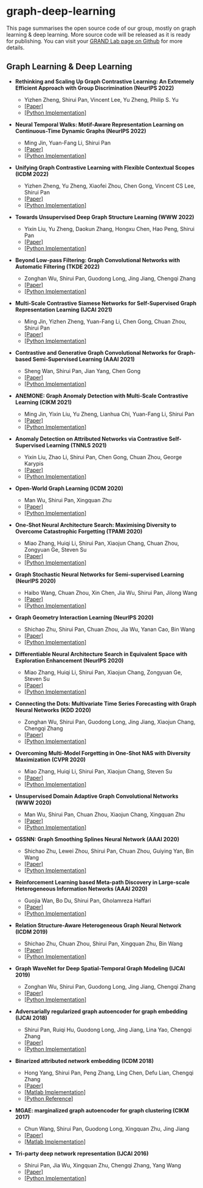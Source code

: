 # graph-deep-learning
This page summarises the open source code of our group, mostly on graph learning & deep learning. More source code will be released as it is ready for publishing. You can visit your [GRAND Lab page on Github](https://github.com/GRAND-Lab) for more details. 

## Graph Learning & Deep Learning

- **Rethinking and Scaling Up Graph Contrastive Learning: An Extremely Efficient Approach with Group Discrimination (NeurIPS 2022)**
  - Yizhen Zheng, Shirui Pan, Vincent Lee, Yu Zheng, Philip S. Yu
  - [[Paper]](https://shiruipan.github.io/publication/neurips-22-zheng/)
  - [[Python Implementation]](https://github.com/zyzisastudyreallyhardguy/Graph-Group-Discrimination)

- **Neural Temporal Walks: Motif-Aware Representation Learning on Continuous-Time Dynamic Graphs (NeurIPS 2022)**
  - Ming Jin, Yuan-Fang Li, Shirui Pan
  - [[Paper]](https://mingjin.dev/assets/pdf/neurips-22-jin.pdf)
  - [[Python Implementation]](https://github.com/KimMeen/Neural-Temporal-Walks)

- **Unifying Graph Contrastive Learning with Flexible Contextual Scopes (ICDM 2022)**
  - Yizhen Zheng, Yu Zheng, Xiaofei Zhou, Chen Gong, Vincent CS Lee, Shirui Pan
  - [[Paper]](https://arxiv.org/abs/2210.08792)
  - [[Python Implementation]](https://github.com/zyzisastudyreallyhardguy/UGCL)

- **Towards Unsupervised Deep Graph Structure Learning (WWW 2022)**
  - Yixin Liu, Yu Zheng, Daokun Zhang, Hongxu Chen, Hao Peng, Shirui Pan
  - [[Paper]](https://arxiv.org/abs/2201.06367)
  - [[Python Implementation]](https://github.com/GRAND-Lab/SUBLIME)

- **Beyond Low-pass Filtering: Graph Convolutional Networks with Automatic Filtering (TKDE 2022)**
  - Zonghan Wu, Shirui Pan, Guodong Long, Jing Jiang, Chengqi Zhang
  - [[Paper]](https://arxiv.org/abs/2107.04755)
  - [[Python Implementation]](https://github.com/nnzhan/AutoGCN)

- **Multi-Scale Contrastive Siamese Networks for Self-Supervised Graph Representation Learning (IJCAI 2021)**
  - Ming Jin, Yizhen Zheng, Yuan-Fang Li, Chen Gong, Chuan Zhou, Shirui Pan
  - [[Paper]](https://shiruipan.github.io/publication/ijcai-2021-jin/)
  - [[Python Implementation]](https://github.com/GRAND-Lab/MERIT)

- **Contrastive and Generative Graph Convolutional Networks for Graph-based Semi-Supervised Learning
 (AAAI 2021)**
  - Sheng Wan, Shirui Pan, Jian Yang, Chen Gong
  - [[Paper]](https://shiruipan.github.io/publication/aaai-2021-wan/)
  - [[Python Implementation]](https://github.com/LEAP-WS/CG3)

- **ANEMONE: Graph Anomaly Detection with Multi-Scale Contrastive Learning (CIKM 2021)**
  - Ming Jin, Yixin Liu, Yu Zheng, Lianhua Chi, Yuan-Fang Li, Shirui Pan
  - [[Paper]](https://shiruipan.github.io/publication/cikm-21-jin/)
  - [[Python Implementation]](https://github.com/GRAND-Lab/ANEMONE)

- **Anomaly Detection on Attributed Networks via Contrastive Self-Supervised Learning (TNNLS 2021)**
  - Yixin Liu, Zhao Li, Shirui Pan, Chen Gong, Chuan Zhou, George Karypis
  - [[Paper]](https://shiruipan.github.io/publication/tnnls-21-liu/)
  - [[Python Implementation]](https://github.com/GRAND-Lab/CoLA)

- **Open-World Graph Learning (ICDM 2020)**
  - Man Wu, Shirui Pan, Xingquan Zhu
  - [[Paper]](https://shiruipan.github.io/publication/icdm-20-wu/)
  - [[Python Implementation]](https://github.com/mandy976/OpenWGL)

- **One-Shot Neural Architecture Search: Maximising Diversity to Overcome Catastrophic Forgetting (TPAMI 2020)**
  - Miao Zhang, Huiqi Li, Shirui Pan, Xiaojun Chang, Chuan Zhou, Zongyuan Ge, Steven Su
  - [[Paper]](https://shiruipan.github.io/publication/tpami-20-zhang/)
  - [[Python Implementation]](https://github.com/MiaoZhang0525/NSAS_FOR_CVPR)

- **Graph Stochastic Neural Networks for Semi-supervised Learning (NeurIPS 2020)**
  - Haibo Wang, Chuan Zhou, Xin Chen, Jia Wu, Shirui Pan, Jilong Wang
  - [[Paper]](https://shiruipan.github.io/publication/neurips-20-wang/)
  - [[Python Implementation]](https://github.com/GSNN/GSNN)
  
- **Graph Geometry Interaction Learning (NeurIPS 2020)**
  - Shichao Zhu, Shirui Pan, Chuan Zhou, Jia Wu, Yanan Cao, Bin Wang
  - [[Paper]](https://shiruipan.github.io/publication/neurips-20-zhu/)
  - [[Python Implementation]](https://github.com/CheriseZhu/GIL)
  
- **Differentiable Neural Architecture Search in Equivalent Space with Exploration Enhancement (NeurIPS 2020)**
  - Miao Zhang, Huiqi Li, Shirui Pan, Xiaojun Chang, Zongyuan Ge, Steven Su
  - [[Paper]](https://shiruipan.github.io/publication/neurips-20-zhang/)
  - [[Python Implementation]](https://github.com/MiaoZhang0525/EENAS_for_NeurIPS2020)

- **Connecting the Dots: Multivariate Time Series Forecasting with Graph Neural Networks (KDD 2020)**
  - Zonghan Wu, Shirui Pan, Guodong Long, Jing Jiang, Xiaojun Chang, Chengqi Zhang
  - [[Paper]](https://shiruipan.github.io/publication/kdd-2020-wu/)
  - [[Python Implementation]](https://github.com/nnzhan/MTGNN)
  
- **Overcoming Multi-Model Forgetting in One-Shot NAS with Diversity Maximization (CVPR 2020)**
  - Miao Zhang, Huiqi Li, Shirui Pan, Xiaojun Chang, Steven Su
  - [[Paper]](https://shiruipan.github.io/publication/cvpr-2020-zhang/)
  - [[Python Implementation]](https://github.com/MiaoZhang0525/NSAS_FOR_CVPR)
  
- **Unsupervised Domain Adaptive Graph Convolutional Networks (WWW 2020)**
  - Man Wu, Shirui Pan, Chuan Zhou, Xiaojun Chang, Xingquan Zhu
  - [[Paper]](https://shiruipan.github.io/publication/www-2020-wu/)
  - [[Python Implementation]](https://github.com/mandy976/UDAGCN) 
  
- **GSSNN: Graph Smoothing Splines Neural Network (AAAI 2020)**
  - Shichao Zhu, Lewei Zhou, Shirui Pan, Chuan Zhou, Guiying Yan, Bin Wang 
  - [[Paper]](https://shiruipan.github.io/publication/aaai-2020-zhu)
  - [[Python Implementation]](https://github.com/CheriseZhu/GSSNN)
  
  
- **Reinforcement Learning based Meta-path Discovery in Large-scale Heterogeneous Information Networks (AAAI 2020)**
  - Guojia Wan, Bo Du, Shirui Pan, Gholamreza Haffari
  - [[Paper]](https://shiruipan.github.io/publication/aaai-2020-wan/)
  - [[Python Implementation]](https://github.com/mxz12119/MPDRL)
  

- **Relation Structure-Aware Heterogeneous Graph Neural Network (ICDM 2019)**
  - Shichao Zhu, Chuan Zhou, Shirui Pan, Xingquan Zhu, Bin Wang
  - [[Paper]](https://shiruipan.github.io/publication/icdm-19-zhu/)
  - [[Python Implementation]](https://github.com/CheriseZhu/RSHN)
  
  
- **Graph WaveNet for Deep Spatial-Temporal Graph Modeling (IJCAI 2019)**
  - Zonghan Wu, Shirui Pan, Guodong Long, Jing Jiang, Chengqi Zhang
  - [[Paper]](https://shiruipan.github.io/publication/ijcai-2019-wu/)
  - [[Python Implementation]](https://github.com/nnzhan/Graph-WaveNet)  
  
  
- **Adversarially regularized graph autoencoder for graph embedding (IJCAI 2018)**
  - Shirui Pan, Ruiqi Hu, Guodong Long, Jing Jiang, Lina Yao, Chengqi Zhang
  - [[Paper]](https://shiruipan.github.io/publication/pan-adversarially-2018/)
  - [[Python Implementation]](https://github.com/Ruiqi-Hu/ARGA) 
  
- **Binarized attributed network embedding (ICDM 2018)**
  - Hong Yang, Shirui Pan, Peng Zhang, Ling Chen, Defu Lian, Chengqi Zhang
  - [[Paper]](https://shiruipan.github.io/publication/yang-binarized-2018/)
  - [[Matlab Implementation]](https://github.com/shiruipan/BANE) 
  - [[Python Reference]](https://github.com/benedekrozemberczki/BANE) 

- **MGAE: marginalized graph autoencoder for graph clustering (CIKM 2017)**
  - Chun Wang, Shirui Pan, Guodong Long, Xingquan Zhu, Jing Jiang
  - [[Paper]](https://shiruipan.github.io/publication/wang-mgae-2017/)
  - [[Matlab Implementation]](https://github.com/FakeTibbers/MGAE) 

- **Tri-party deep network representation (IJCAI 2016)**
  - Shirui Pan, Jia Wu, Xingquan Zhu, Chengqi Zhang, Yang Wang
  - [[Paper]](https://shiruipan.github.io/publication/pan-tri-party-2016/)
  - [[Python Implementation]](https://github.com/shiruipan/TriDNR) 

  
  
  
  
  
  
  

  
  

